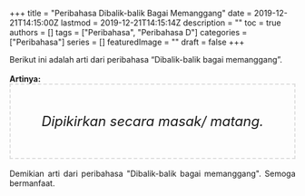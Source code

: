 +++
title = "Peribahasa Dibalik-balik Bagai Memanggang"
date = 2019-12-21T14:15:00Z
lastmod = 2019-12-21T14:15:14Z
description = ""
toc = true
authors = []
tags = ["Peribahasa", "Peribahasa D"]
categories = ["Peribahasa"]
series = []
featuredImage = ""
draft = false
+++

<div dir="ltr" style="text-align: left;" trbidi="on"><div style="text-align: justify;">Berikut ini adalah arti dari peribahasa “Dibalik-balik bagai memanggang”.</div><br /><div style="text-align: justify;"><b>Artinya:</b></div><div style="border: 2px dashed #ddd; font-size: 24px; height: auto; margin: 0 auto; padding: 50px; text-align: center; width: auto;"><i>Dipikirkan secara masak/ matang.</i></div><br /><div style="text-align: justify;">Demikian arti dari peribahasa "Dibalik-balik bagai memanggang". Semoga bermanfaat.</div></div>
